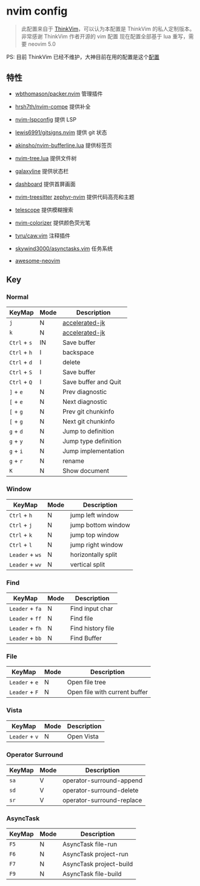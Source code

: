 # nvim config

> 此配置来自于
> [ThinkVim](https://github.com/hardcoreplayers/ThinkVim)，可以认为本配置是
> ThinkVim 的私人定制版本。非常感谢 ThinkVim 作者开源的 vim 配置
> 现在配置全部基于 lua 重写，需要 neovim 5.0

PS: 目前 ThinkVim 已经不维护，大神目前在用的配置是这个[配置](https://github.com/glepnir/nvim)

## 特性

- [wbthomason/packer.nvim](https://github.com/wbthomason/packer.nvim) 管理插件
- [hrsh7th/nvim-compe](https://github.com/hrsh7th/nvim-compe) 提供补全
- [nvim-lspconfig](https://github.com/neovim/nvim-lspconfig) 提供 LSP
- [lewis6991/gitsigns.nvim](https://github.com/lewis6991/gitsigns.nvim) 提供 git 状态
- [akinsho/nvim-bufferline.lua](https://github.com/akinsho/nvim-bufferline.lua) 提供标签页
- [nvim-tree.lua](https://github.com/kyazdani42/nvim-tree.lua) 提供文件树
- [galaxyline](https://github.com/glepnir/galaxyline.nvim) 提供状态栏
- [dashboard](https://github.com/glepnir/dashboard-nvim) 提供首屏画面
- [nvim-treesitter](https://github.com/nvim-treesitter/nvim-treesitter)
  [zephyr-nvim](https://github.com/glepnir/zephyr-nvim) 提供代码高亮和主题
- [telescope](https://github.com/nvim-telescope/telescope.nvim) 提供模糊搜索
- [nvim-colorizer](https://github.com/norcalli/nvim-colorizer.lua) 提供颜色荧光笔
- [tyru/caw.vim](https://github.com/tyru/caw.vim) 注释插件
- [skywind3000/asynctasks.vim](https://github.com/skywind3000/asynctasks.vim) 任务系统

- [awesome-neovim](https://github.com/rockerBOO/awesome-neovim)

## Key

### Normal

| KeyMap       | Mode | Description                                               |
| ------------ | ---- | --------------------------------------------------------- |
| `j`          | N    | [accelerated-jk](https://github.com/rhysd/accelerated-jk) |
| `k`          | N    | [accelerated-jk](https://github.com/rhysd/accelerated-jk) |
| `Ctrl` + `s` | IN   | Save buffer                                               |
| `Ctrl` + `h` | I    | backspace                                                 |
| `Ctrl` + `d` | I    | delete                                                    |
| `Ctrl` + `S` | I    | Save buffer                                               |
| `Ctrl` + `Q` | I    | Save buffer and Quit                                      |
| `]` + `e`    | N    | Prev diagnostic                                           |
| `[` + `e`    | N    | Next diagnostic                                           |
| `[` + `g`    | N    | Prev git chunkinfo                                        |
| `[` + `g`    | N    | Next git chunkinfo                                        |
| `g` + `d`    | N    | Jump to definition                                        |
| `g` + `y`    | N    | Jump type definition                                      |
| `g` + `i`    | N    | Jump implementation                                       |
| `g` + `r`    | N    | rename                                                    |
| `K`          | N    | Show document                                             |

### Window

| KeyMap          | Mode | Description        |
| --------------- | ---- | ------------------ |
| `Ctrl` + `h`    | N    | jump left window   |
| `Ctrl` + `j`    | N    | jump bottom window |
| `Ctrl` + `k`    | N    | jump top window    |
| `Ctrl` + `l`    | N    | jump right window  |
| `Leader` + `ws` | N    | horizontally split |
| `Leader` + `wv` | N    | vertical split     |

### Find

| KeyMap          | Mode | Description       |
| --------------- | ---- | ----------------- |
| `Leader` + `fa` | N    | Find input char   |
| `Leader` + `ff` | N    | Find file         |
| `Leader` + `fh` | N    | Find history file |
| `Leader` + `bb` | N    | Find Buffer       |

### File

| KeyMap         | Mode | Description                   |
| -------------- | ---- | ----------------------------- |
| `Leader` + `e` | N    | Open file tree                |
| `Leader` + `F` | N    | Open file with current buffer |

### Vista

| KeyMap         | Mode | Description |
| -------------- | ---- | ----------- |
| `Leader` + `v` | N    | Open Vista  |

### Operator Surround

| KeyMap | Mode | Description               |
| ------ | ---- | ------------------------- |
| `sa`   | V    | operator-surround-append  |
| `sd`   | V    | operator-surround-delete  |
| `sr`   | V    | operator-surround-replace |

### AsyncTask

| KeyMap | Mode | Description             |
| ------ | ---- | ----------------------- |
| `F5`   | N    | AsyncTask file-run      |
| `F6`   | N    | AsyncTask project-run   |
| `F7`   | N    | AsyncTask project-build |
| `F9`   | N    | AsyncTask file-build    |
